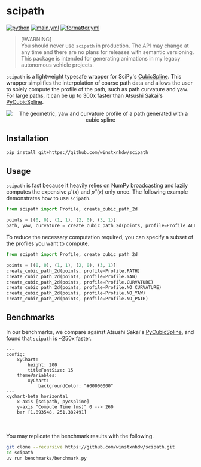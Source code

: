 # scipath

[![python](https://img.shields.io/badge/python-3.9%20|%203.10%20|%203.11%20|%203.12%20|%203.13-blue)](https://www.python.org/)
[![main.yml](https://github.com/winstxnhdw/scipath/actions/workflows/main.yml/badge.svg)](https://github.com/winstxnhdw/scipath/actions/workflows/main.yml)
[![formatter.yml](https://github.com/winstxnhdw/scipath/actions/workflows/formatter.yml/badge.svg)](https://github.com/winstxnhdw/scipath/actions/workflows/formatter.yml)

> [!WARNING]\
> You should never use `scipath` in production. The API may change at any time and there are no plans for releases with semantic versioning. This package is intended for generating animations in my legacy autonomous vehicle projects.

`scipath` is a lightweight typesafe wrapper for SciPy's [CubicSpline](https://docs.scipy.org/doc/scipy/reference/generated/scipy.interpolate.CubicSpline.html). This wrapper simplifies the interpolation of coarse path data and allows the user to solely compute the profile of the path, such as path curvature and yaw. For large paths, it can be up to 300x faster than Atsushi Sakai's [PyCubicSpline](https://github.com/AtsushiSakai/pycubicspline).

<div align="center">
    <img src="resources/profile.png" alt="The geometric, yaw and curvature profile of a path generated with a cubic spline"/>
</div>

## Installation

```bash
pip install git+https://github.com/winstxnhdw/scipath
```

## Usage

`scipath` is fast because it heavily relies on NumPy broadcasting and lazily computes the expensive $p'(x)$ and $p''(x)$ only once. The following example demonstrates how to use `scipath`.

```python
from scipath import Profile, create_cubic_path_2d

points = [(0, 0), (1, 1), (2, 0), (3, 1)]
path, yaw, curvature = create_cubic_path_2d(points, profile=Profile.ALL)
```

To reduce the necessary computation required, you can specify a subset of the profiles you want to compute.

```python
from scipath import Profile, create_cubic_path_2d

points = [(0, 0), (1, 1), (2, 0), (3, 1)]
create_cubic_path_2d(points, profile=Profile.PATH)
create_cubic_path_2d(points, profile=Profile.YAW)
create_cubic_path_2d(points, profile=Profile.CURVATURE)
create_cubic_path_2d(points, profile=Profile.NO_CURVATURE)
create_cubic_path_2d(points, profile=Profile.NO_YAW)
create_cubic_path_2d(points, profile=Profile.NO_PATH)
```

## Benchmarks

In our benchmarks, we compare against Atsushi Sakai's [PyCubicSpline](https://github.com/AtsushiSakai/pycubicspline), and found that `scipath` is ~250x faster.

```mermaid
---
config:
    xyChart:
        height: 200
        titleFontSize: 15
    themeVariables:
        xyChart:
            backgroundColor: "#00000000"
---
xychart-beta horizontal
    x-axis [scipath, pycspline]
    y-axis "Compute Time (ms)" 0 --> 260
    bar [1.893548, 251.382491]
```

<br></br>
You may replicate the benchmark results with the following.

```bash
git clone --recursive https://github.com/winstxnhdw/scipath.git
cd scipath
uv run benchmarks/benchmark.py
```
